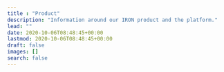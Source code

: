 ```yaml
---
title : "Product"
description: "Information around our IRON product and the platform."
lead: ""
date: 2020-10-06T08:48:45+00:00
lastmod: 2020-10-06T08:48:45+00:00
draft: false
images: []
search: false
---
```


